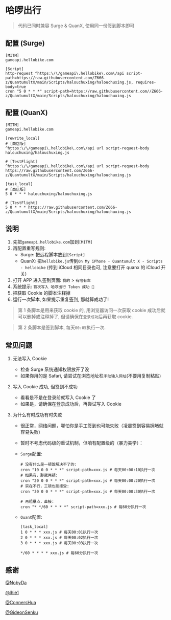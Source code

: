 # 哈啰出行

> 代码已同时兼容 Surge & QuanX, 使用同一份签到脚本即可

## 配置 (Surge)

```properties
[MITM]
gameapi.hellobike.com

[Script]
http-request ^https:\/\/gameapi\.hellobike\.com\/api script-path=https://raw.githubusercontent.com/Z666-z/QuantumultX/main/Scripts/halouchuxing/halouchuxing.js, requires-body=true
cron "5 0 * * *" script-path=https://raw.githubusercontent.com//Z666-z/QuantumultX/main/Scripts/halouchuxing/halouchuxing.js
```

## 配置 (QuanX)

```properties
[MITM]
gameapi.hellobike.com

[rewrite_local]
# [商店版]
^https:\/\/gameapi\.hellobike\.com\/api url script-request-body halouchuxing/halouchuxing.js

# [TestFlight]
^https:\/\/gameapi\.hellobike\.com\/api url script-request-body https://raw.githubusercontent.com/Z666-z/QuantumultX/main/Scripts/halouchuxing/halouchuxing.js

[task_local]
# [商店版]
5 0 * * * halouchuxing/halouchuxing.js

# [TestFlight]
5 0 * * * https://raw.githubusercontent.com/Z666-z/QuantumultX/main/Scripts/halouchuxing/halouchuxing.js
```

## 说明

1. 先把`gameapi.hellobike.com`加到`[MITM]`
2. 再配置重写规则:
   - Surge: 把远程脚本放到`[Script]`
   - QuanX: 把`hellobike.js`传到`On My iPhone - Quantumult X - Scripts - hellobike` (传到 iCloud 相同目录也可, 注意要打开 quanx 的 iCloud 开关)
3. 打开 APP 进入签到页面:  `我的` > `有哈有车`
4. 系统提示: `首次写入 哈啰出行 Token 成功 🎉`
5. 把获取 Cookie 的脚本注释掉
6. 运行一次脚本, 如果提示重复签到, 那就算成功了!

> 第 1 条脚本是用来获取 cookie 的, 用浏览器访问一次获取 cookie 成功后就可以删掉或注释掉了, 但请确保在`登录成功`后再获取 cookie.

> 第 2 条脚本是签到脚本, 每天`00:05`执行一次.

## 常见问题

1. 无法写入 Cookie

   - 检查 Surge 系统通知权限放开了没
   - 如果你用的是 Safari, 请尝试在浏览地址栏`手动输入网址`(不要用复制粘贴)

2. 写入 Cookie 成功, 但签到不成功

   - 看看是不是在登录前就写入 Cookie 了
   - 如果是，请确保在登录成功后，再尝试写入 Cookie

3. 为什么有时成功有时失败

   - 很正常，网络问题，哪怕你是手工签到也可能失败（凌晨签到容易拥堵就容易失败）
   - 暂时不考虑代码级的重试机制，但咱有配置级的（暴力美学）：

   - `Surge`配置:

     ```properties
     # 没有什么是一顿饭解决不了的:
     cron "10 0 0 * * *" script-path=xxx.js # 每天00:00:10执行一次
     # 如果有，那就两顿:
     cron "20 0 0 * * *" script-path=xxx.js # 每天00:00:20执行一次
     # 实在不行，三顿也能接受:
     cron "30 0 0 * * *" script-path=xxx.js # 每天00:00:30执行一次

     # 再粗暴点，直接:
     cron "* */60 * * * *" script-path=xxx.js # 每60分执行一次
     ```

   - `QuanX`配置:

     ```properties
     [task_local]
     1 0 * * * xxx.js # 每天00:01执行一次
     2 0 * * * xxx.js # 每天00:02执行一次
     3 0 * * * xxx.js # 每天00:03执行一次

     */60 * * * * xxx.js # 每60分执行一次
     ```

## 感谢

[@NobyDa](https://github.com/NobyDa)

[@lhie1](https://github.com/lhie1)

[@ConnersHua](https://github.com/ConnersHua)

[@GideonSenku](https://github.com/GideonSenku)

